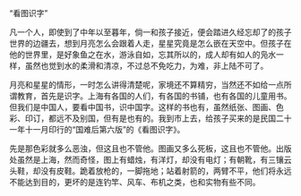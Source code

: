 “看图识字”

  

凡一个人，即使到了中年以至暮年，倘一和孩子接近，便会踏进久经忘却了的孩子世界的边疆去，想到月亮怎么会跟着人走，星星究竟是怎么嵌在天空中。但孩子在他的世界里，是好象鱼之在水，游泳自如，忘其所以的，成人却有如人的凫水一样，虽然也觉到水的柔滑和清凉，不过总不免吃力，为难，非上陆不可了。

月亮和星星的情形，一时怎么讲得清楚呢，家境还不算精穷，当然还不如给一点所谓教育，首先是识字。上海有各国的人们，有各国的书铺，也有各国的儿童用书。但我们是中国人，要看中国书，识中国字。这样的书也有，虽然纸张、图画、色彩、印订，都远不及别国，但有是也有的。我到市上去，给孩子买来的是民国二十一年十一月印行的“国难后第六版”的《看图识字》。

先是那色彩就多么恶浊，但这且也不管他。图画又多么死板，这且也不管他。出版处虽然是上海，然而奇怪，图上有蜡烛，有洋灯，却没有电灯；有朝靴，有三镶云头鞋，却没有皮鞋。跪着放枪的，一脚拖地；站着射箭的，两臂不平，他们将永远不能达到目的，更坏的是连钓竿、风车、布机之类，也和实物有些不同。